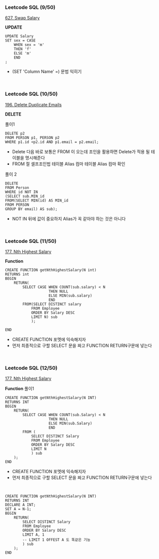### Leetcode SQL (9/50)
[627. Swap Salary](https://leetcode.com/problems/swap-salary/)

**UPDATE**

``` 
UPDATE Salary
SET sex = CASE 
    WHEN sex = 'm'
    THEN 'f'
    ELSE 'm' 
    END
;

``` 
- (SET 'Column Name' =) 문법 익히기

</Br>

### Leetcode SQL (10/50)
[196. Delete Duplicate Emails](https://leetcode.com/problems/delete-duplicate-emails/)

**DELETE**

풀이1
``` 
DELETE p2
FROM PERSON p1, PERSON p2
WHERE p1.id <p2.id AND p1.email = p2.email;
``` 
- Delete 다음 바로 보통은 FROM 이 오는데 조인을 활용하면 Delete가 적용 될 테이블을 명시해준다
- FROM 절 셀프조인법 테이블 Alias 컴마 테이블 Alias 컴마  확인 

풀이 2
``` 
DELETE 
FROM Person
WHERE id NOT IN 
(SELECT sub.MIN_id 
FROM(SELECT MIN(id) AS MIN_id 
FROM PERSON
GROUP BY email) AS sub);
``` 

- NOT IN 뒤에 값이 중요하지 Alias가 꼭 같아야 하는 것은 아니다

</Br>

### Leetcode SQL (11/50)
[177. Nth Highest Salary](https://leetcode.com/problems/nth-highest-salary/)

**Function**

``` 
CREATE FUNCTION getNthHighestSalary(N int)
RETURNS int
BEGIN
    RETURN(
        SELECT CASE WHEN COUNT(sub.salary) < N 
                    THEN NULL 
                    ELSE MIN(sub.salary)
                    END
        FROM(SELECT DISTINCT salary
            FROM Employee
            ORDER BY Salary DESC
            LIMIT N) sub
            );

END
``` 
- CREATE FUNCTION 포멧에 익숙해지자
- 먼저 최종적으로 구할 SELECT 문을 짜고 FUNCTION RETURN구문에 넣는다
</Br>

### Leetcode SQL (12/50)
[177. Nth Highest Salary](https://leetcode.com/problems/nth-highest-salary/)

**Function**
풀이1
``` 
CREATE FUNCTION getNthHighestSalary(N INT)
RETURNS INT
BEGIN
    RETURN(
        SELECT CASE WHEN COUNT(sub.Salary) < N 
                    THEN NULL 
                    ELSE MIN(sub.Salary)
                    END
        FROM (
            SELECT DISTINCT Salary
            FROM Employee
            ORDER BY Salary DESC
            LIMIT N
            ) sub
    );
END
``` 
- CREATE FUNCTION 포멧에 익숙해지자
- 먼저 최종적으로 구할 SELECT 문을 짜고 FUNCTION RETURN구문에 넣는다

</Br>

```
CREATE FUNCTION getNthHighestSalary(N INT)
RETURNS INT
DECLARE A INT;
SET A = N-1;
BEGIN
    RETURN(
        SELECT DISTINCT Salary
        FROM Employee
        ORDER BY Salary DESC
        LIMIT A, 1
        -- LIMIT 1 OFFEST A 도 똑같은 기능
        ) sub
    );
END
``` 

</Br>